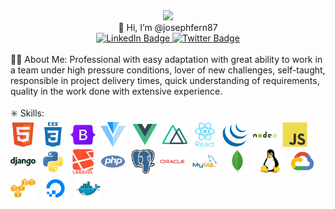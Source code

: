 
<div id="header" align="center">
  <img src="https://goodfriendtec.com/assets/img/joseph-fernandez.jpg" width="100"/>
  <br/> 👋 Hi, I’m @josephfern87<br/>
</div>



<div id="badges" align="center">
  <a href="https://www.linkedin.com/in/joseph-fernandez-80191226/">
    <img src="https://img.shields.io/badge/LinkedIn-blue?style=for-the-badge&logo=linkedin&logoColor=white" alt="LinkedIn Badge"/>
  </a>
 <!--- <a href="your-youtube-URL">
    <img src="https://img.shields.io/badge/YouTube-red?style=for-the-badge&logo=youtube&logoColor=white" alt="Youtube Badge"/>
  </a>--->
  <a href="https://twitter.com/home">
    <img src="https://img.shields.io/badge/Twitter-blue?style=for-the-badge&logo=twitter&logoColor=white" alt="Twitter Badge"/>
  </a>
</div>
<br/>
👨‍💻 About Me: Professional with easy adaptation with great ability to work in a team under high pressure conditions, lover of new challenges, self-taught, responsible in project delivery times, quick understanding of requirements, quality in the work done with extensive experience.
<br/>
<br/>
✳️ Skills:
<br/>
<div>
<img src="https://github.com/devicons/devicon/blob/master/icons/html5/html5-original.svg" title="HTML5" alt="HTML" width="40" height="40"/>&nbsp;
<img src="https://github.com/devicons/devicon/blob/master/icons/css3/css3-plain-wordmark.svg"  title="CSS3" alt="CSS" width="40" height="40"/>&nbsp;
<img src="https://github.com/devicons/devicon/blob/master/icons/bootstrap/bootstrap-original.svg" title="bootstrap"  alt="bootstrap" width="40" height="40"/>&nbsp;
<img src="https://github.com/devicons/devicon/blob/master/icons/vuetify/vuetify-original.svg" title="vuetify"  alt="vuetify" width="40" height="40"/> &nbsp;
<img src="https://github.com/devicons/devicon/blob/master/icons/vuejs/vuejs-original.svg" title="vue" alt="vue" width="40" height="40"/>&nbsp;
<img src="https://github.com/devicons/devicon/blob/master/icons/nuxtjs/nuxtjs-original.svg" title="nuxtjs" alt="nuxtjs" width="40" height="40"/>&nbsp;  
<img src="https://github.com/devicons/devicon/blob/master/icons/react/react-original-wordmark.svg" title="React" alt="React" width="40" height="40"/>&nbsp;
<img src="https://github.com/devicons/devicon/blob/master/icons/jquery/jquery-original.svg" title="jquery" alt="jquery" width="40" height="40"/>&nbsp;
<img src="https://github.com/devicons/devicon/blob/master/icons/nodejs/nodejs-original-wordmark.svg" title="NodeJS" alt="NodeJS" width="40" height="40"/>&nbsp;
<img src="https://github.com/devicons/devicon/blob/master/icons/javascript/javascript-original.svg" title="JavaScript" alt="JavaScript" width="40" height="40"/>&nbsp;
<img src="https://github.com/devicons/devicon/blob/master/icons/django/django-plain-wordmark.svg" title="django" alt="django" width="40" height="40"/>&nbsp;
<img src="https://github.com/devicons/devicon/blob/master/icons/python/python-original.svg" title="python" alt="python" width="40" height="40"/>&nbsp;
<img src="https://github.com/devicons/devicon/blob/master/icons/laravel/laravel-plain-wordmark.svg" title="laravel" alt="laravel" width="40" height="40"/>&nbsp;
<img src="https://github.com/devicons/devicon/blob/master/icons/php/php-plain.svg" title="php" alt="php" width="40" height="40"/>&nbsp;
<img src="https://github.com/devicons/devicon/blob/master/icons/postgresql/postgresql-original.svg" title="postgresql" alt="postgresql" width="40" height="40"/>&nbsp;
<img src="https://github.com/devicons/devicon/blob/master/icons/oracle/oracle-original.svg" title="oracle"  alt="oracle" width="40" height="40"/> &nbsp;
<img src="https://github.com/devicons/devicon/blob/master/icons/mysql/mysql-original-wordmark.svg" title="MySQL"  alt="MySQL" width="40" height="40"/> &nbsp;
<img src="https://github.com/devicons/devicon/blob/master/icons/mongodb/mongodb-original.svg" title="mongodb"  alt="mongodb" width="40" height="40"/> &nbsp;
<img src="https://github.com/devicons/devicon/blob/master/icons/linux/linux-original.svg" title="linux"  alt="linux" width="40" height="40"/> &nbsp;
<img src="https://github.com/devicons/devicon/blob/master/icons/googlecloud/googlecloud-original.svg" title="googlecloud"  alt="googlecloud" width="40" height="40"/> &nbsp;
<img src="https://github.com/devicons/devicon/blob/master/icons/amazonwebservices/amazonwebservices-original.svg" title="Aws"  alt="Aws" width="40" height="40"/> &nbsp;
<img src="https://github.com/devicons/devicon/blob/master/icons/digitalocean/digitalocean-original.svg" title="digitalocean"  alt="digitalocean" width="40" height="40"/> &nbsp;
<img src="https://github.com/devicons/devicon/blob/master/icons/docker/docker-original.svg" title="docker"  alt="docker" width="40" height="40"/> &nbsp;
<!---
josephfern87/josephfern87 is a ✨ special ✨ repository because its `README.md` (this file) appears on your GitHub profile.
You can click the Preview link to take a look at your changes.
--->
